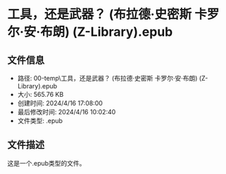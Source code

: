 ﻿# 工具，还是武器？ (布拉德·史密斯  卡罗尔·安·布朗) (Z-Library).epub

## 文件信息
- 路径: 00-temp\工具，还是武器？ (布拉德·史密斯  卡罗尔·安·布朗) (Z-Library).epub
- 大小: 565.76 KB
- 创建时间: 2024/4/16 17:08:00
- 最后修改时间: 2024/4/16 10:02:40
- 文件类型: .epub

## 文件描述
这是一个.epub类型的文件。

